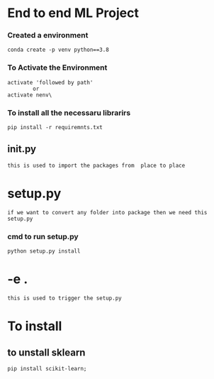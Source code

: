 # End to end ML Project
### Created a environment
```
conda create -p venv python==3.8
```
### To Activate the Environment
```
activate 'followed by path'
        or
activate nenv\
```
### To install all the necessaru librarirs
```
pip install -r requiremnts.txt
```
## __init__.py
```
this is used to import the packages from  place to place
```
# setup.py
```
if we want to convert any folder into package then we need this setup.py
```
### cmd to run setup.py
```
python setup.py install
```

# -e .
```
this is used to trigger the setup.py
```

# To install
## to unstall sklearn
```
pip install scikit-learn; 
```